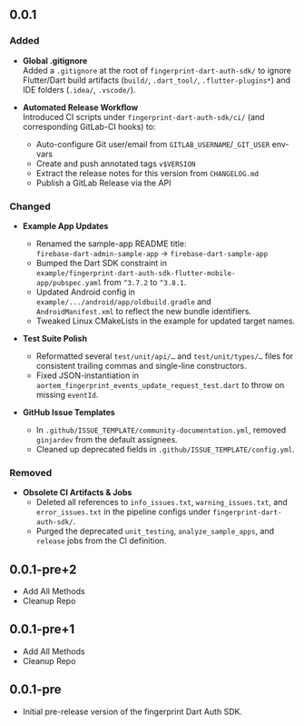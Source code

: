 ## 0.0.1

### Added
- **Global .gitignore**  
  Added a `.gitignore` at the root of `fingerprint-dart-auth-sdk/` to ignore Flutter/Dart build artifacts (`build/`, `.dart_tool/`, `.flutter-plugins*`) and IDE folders (`.idea/`, `.vscode/`).

- **Automated Release Workflow**  
  Introduced CI scripts under `fingerprint-dart-auth-sdk/ci/` (and corresponding GitLab-CI hooks) to:  
  - Auto-configure Git user/email from `GITLAB_USERNAME`/`_GIT_USER` env-vars  
  - Create and push annotated tags `v$VERSION`  
  - Extract the release notes for this version from `CHANGELOG.md`  
  - Publish a GitLab Release via the API

### Changed
- **Example App Updates**  
  - Renamed the sample-app README title:  
    `firebase-dart-admin-sample-app` → `firebase-dart-sample-app`  
  - Bumped the Dart SDK constraint in  
    `example/fingerprint-dart-auth-sdk-flutter-mobile-app/pubspec.yaml` from `^3.7.2` to `^3.8.1`.  
  - Updated Android config in  
    `example/.../android/app/oldbuild.gradle` and  
    `AndroidManifest.xml` to reflect the new bundle identifiers.  
  - Tweaked Linux CMakeLists in the example for updated target names.

- **Test Suite Polish**  
  - Reformatted several `test/unit/api/…` and `test/unit/types/…` files for consistent trailing commas and single-line constructors.  
  - Fixed JSON-instantiation in `aortem_fingerprint_events_update_request_test.dart` to throw on missing `eventId`.

- **GitHub Issue Templates**  
  - In `.github/ISSUE_TEMPLATE/community-documentation.yml`, removed `ginjardev` from the default assignees.  
  - Cleaned up deprecated fields in `.github/ISSUE_TEMPLATE/config.yml`.

### Removed
- **Obsolete CI Artifacts & Jobs**  
  - Deleted all references to `info_issues.txt`, `warning_issues.txt`, and `error_issues.txt` in the pipeline configs under `fingerprint-dart-auth-sdk/`.  
  - Purged the deprecated `unit_testing`, `analyze_sample_apps`, and `release` jobs from the CI definition.



## 0.0.1-pre+2

- Add All Methods
- Cleanup Repo

## 0.0.1-pre+1

- Add All Methods
- Cleanup Repo

## 0.0.1-pre

- Initial pre-release version of the fingerprint Dart Auth SDK.
